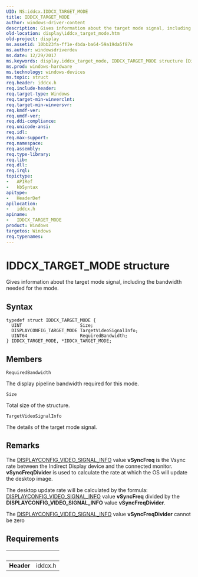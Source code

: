 ```yaml
---
UID: NS:iddcx.IDDCX_TARGET_MODE
title: IDDCX_TARGET_MODE
author: windows-driver-content
description: Gives information about the target mode signal, including the bandwidth needed for the mode.
old-location: display\iddcx_target_mode.htm
old-project: display
ms.assetid: 10bb23fa-ff1e-4bda-ba64-59a19da5f87e
ms.author: windowsdriverdev
ms.date: 12/29/2017
ms.keywords: display.iddcx_target_mode, IDDCX_TARGET_MODE structure [Display Devices], iddcx/IDDCX_TARGET_MODE, IDDCX_TARGET_MODE
ms.prod: windows-hardware
ms.technology: windows-devices
ms.topic: struct
req.header: iddcx.h
req.include-header: 
req.target-type: Windows
req.target-min-winverclnt: 
req.target-min-winversvr: 
req.kmdf-ver: 
req.umdf-ver: 
req.ddi-compliance: 
req.unicode-ansi: 
req.idl: 
req.max-support: 
req.namespace: 
req.assembly: 
req.type-library: 
req.lib: 
req.dll: 
req.irql: 
topictype:
-	APIRef
-	kbSyntax
apitype:
-	HeaderDef
apilocation:
-	iddcx.h
apiname:
-	IDDCX_TARGET_MODE
product: Windows
targetos: Windows
req.typenames: 
---
```


# IDDCX_TARGET_MODE structure
Gives information about the target mode signal, including the bandwidth needed for the mode.

## Syntax
````
typedef struct IDDCX_TARGET_MODE {
  UINT                      Size;
  DISPLAYCONFIG_TARGET_MODE TargetVideoSignalInfo;
  UINT64                    RequiredBandwidth;
} IDDCX_TARGET_MODE, *IDDCX_TARGET_MODE;
````

## Members


`RequiredBandwidth`

The display pipeline bandwidth required for this mode.

`Size`

Total size of the structure.

`TargetVideoSignalInfo`

The details of the target mode signal.

## Remarks
The <a href="https://msdn.microsoft.com/library/windows/hardware/ff554007">DISPLAYCONFIG_VIDEO_SIGNAL_INFO</a> value <b>vSyncFreq</b> is the Vsync rate between the Indirect Display device and the connected monitor.  <b>vSyncFreqDivider</b> is used to calculate the rate at which the OS will update the desktop image.

The desktop update rate will be calculated by the formula: <a href="https://msdn.microsoft.com/library/windows/hardware/ff554007">DISPLAYCONFIG_VIDEO_SIGNAL_INFO</a> value <b>vSyncFreq</b>  divided by the <b>DISPLAYCONFIG_VIDEO_SIGNAL_INFO</b> value <b>vSyncFreqDivider</b>. 

The <a href="https://msdn.microsoft.com/library/windows/hardware/ff554007">DISPLAYCONFIG_VIDEO_SIGNAL_INFO</a>  value <b>vSyncFreqDivider</b> cannot be zero

## Requirements
| &nbsp; | &nbsp; |
| ---- |:---- |
| **Header** | iddcx.h |